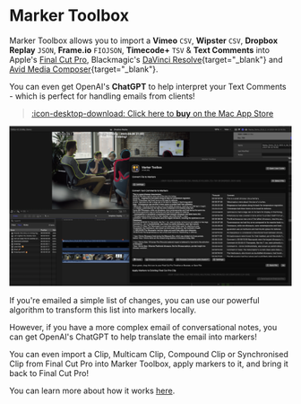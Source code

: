 # Marker Toolbox

Marker Toolbox allows you to import a **Vimeo** `CSV`, **Wipster** `CSV`, **Dropbox Replay** `JSON`, **Frame.io** `FIOJSON`, **Timecode+** `TSV` & **Text Comments** into Apple's [Final Cut Pro](https://www.apple.com/final-cut-pro/), Blackmagic's [DaVinci Resolve](https://www.blackmagicdesign.com/products/davinciresolve){target="_blank"} and [Avid Media Composer](https://www.avid.com/media-composer){target="_blank"}.

You can even get OpenAI's **ChatGPT** to help interpret your Text Comments - which is perfect for handling emails from clients!

> [:icon-desktop-download: Click here to **buy** on the Mac App Store](/buy/)

![](static/homepage.png)

If you're emailed a simple list of changes, you can use our powerful algorithm to transform this list into markers locally.

However, if you have a more complex email of conversational notes, you can get OpenAI's ChatGPT to help translate the email into markers!

You can even import a Clip, Multicam Clip, Compound Clip or Synchronised Clip from Final Cut Pro into Marker Toolbox, apply markers to it, and bring it back to Final Cut Pro!

You can learn more about how it works [here](/how-to-use/).